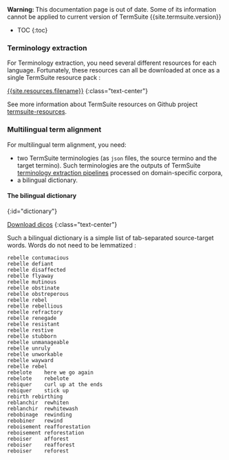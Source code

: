 <div class="alert alert-danger" role="alert">
<strong>Warning: </strong> This documentation page is out of date. Some of its information cannot be applied to current version of TermSuite {{site.termsuite.version}}
</div>


* TOC
{:toc}

### Terminology extraction

For Terminology extraction, you need several different resources for each language. Fortunately, these resources can all be downloaded at once as a single TermSuite resource pack :

<a href="{{site.resources.jar}}" class="btn btn-success" role="button">{{site.resources.filename}}</a>
{:class="text-center"}

See more information about TermSuite resources on Github project [termsuite-resources](https://github.com/termsuite/termsuite-resources).

### Multilingual term alignment

For multilingual term alignment, you need:

 * two TermSuite terminologies (as `json` files, the source termino and the target termino). Such terminologies are the outputs of TermSuite [terminology extraction pipelines](/documentation/command-line-api/#termino) processed on domain-specific corpora,
 * a bilingual dictionary.

#### The bilingual dictionary
{:id="dictionary"}

<a href="{{site.dicos.zip}}" class="btn btn-success" role="button">Download dicos</a>
{:class="text-center"}

Such a bilingual dictionary is a simple list of tab-separated source-target words. Words do not need to be lemmatized :

~~~
rebelle	contumacious
rebelle	defiant
rebelle	disaffected
rebelle	flyaway
rebelle	mutinous
rebelle	obstinate
rebelle	obstreperous
rebelle	rebel
rebelle	rebellious
rebelle	refractory
rebelle	renegade
rebelle	resistant
rebelle	restive
rebelle	stubborn
rebelle	unmanageable
rebelle	unruly
rebelle	unworkable
rebelle	wayward
rebelle	rebel
rebelote	here we go again
rebelote	rebelote
rebiquer	curl up at the ends
rebiquer	stick up
rebirth	rebirthing
reblanchir	rewhiten
reblanchir	rewhitewash
rebobinage	rewinding
rebobiner	rewind
reboisement	reafforestation
reboisement	reforestation
reboiser	afforest
reboiser	reafforest
reboiser	reforest
~~~
